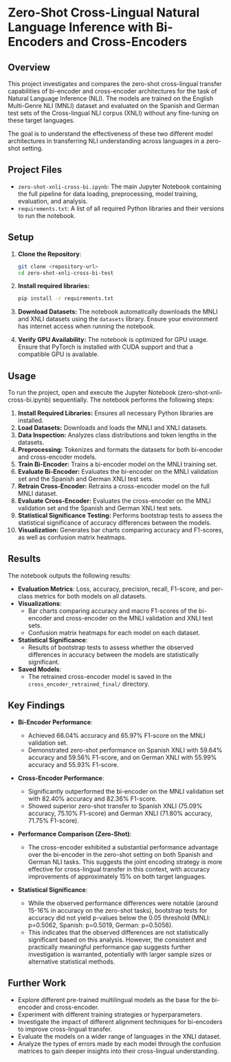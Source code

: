 # Zero-Shot Cross-Lingual Natural Language Inference with Bi-Encoders and Cross-Encoders

## Overview

This project investigates and compares the zero-shot cross-lingual transfer capabilities of bi-encoder and cross-encoder architectures for the task of Natural Language Inference (NLI). The models are trained on the English Multi-Genre NLI (MNLI) dataset and evaluated on the Spanish and German test sets of the Cross-lingual NLI corpus (XNLI) without any fine-tuning on these target languages.

The goal is to understand the effectiveness of these two different model architectures in transferring NLI understanding across languages in a zero-shot setting.

## Project Files

- `zero-shot-xnli-cross-bi.ipynb`: The main Jupyter Notebook containing the full pipeline for data loading, preprocessing, model training, evaluation, and analysis.
- `requirements.txt`: A list of all required Python libraries and their versions to run the notebook.

## Setup

1. **Clone the Repository**:
   ```bash
   git clone <repository-url>
   cd zero-shot-xnli-cross-bi-test

2.  **Install required libraries:**

    ```bash
    pip install -r requirements.txt
    ```

3.  **Download Datasets:** The notebook automatically downloads the MNLI and XNLI datasets using the `datasets` library. Ensure your environment has internet access when running the notebook.

3.  **Verify GPU Availability:** The notebook is optimized for GPU usage. Ensure that PyTorch is installed with CUDA support and that a compatible GPU is available.

## Usage

To run the project, open and execute the Jupyter Notebook (zero-shot-xnli-cross-bi.ipynb) sequentially.
The notebook performs the following steps:

1.  **Install Required Libraries:** Ensures all necessary Python libraries are installed.
2. **Load Datasets:** Downloads and loads the MNLI and XNLI datasets.
3. **Data Inspection:** Analyzes class distributions and token lengths in the datasets.
4. **Preprocessing:** Tokenizes and formats the datasets for both bi-encoder and cross-encoder models.
5. **Train Bi-Encoder:** Trains a bi-encoder model on the MNLI training set.
6. **Evaluate Bi-Encoder:** Evaluates the bi-encoder on the MNLI validation set and the Spanish and German XNLI test sets.
7. **Retrain Cross-Encoder:** Retrains a cross-encoder model on the full MNLI dataset.
8. **Evaluate Cross-Encoder:** Evaluates the cross-encoder on the MNLI validation set and the Spanish and German XNLI test sets.
9. **Statistical Significance Testing:** Performs bootstrap tests to assess the statistical significance of accuracy differences between the models.
10. **Visualization:** Generates bar charts comparing accuracy and F1-scores, as well as confusion matrix heatmaps.

## Results

The notebook outputs the following results:

- **Evaluation Metrics**: Loss, accuracy, precision, recall, F1-score, and per-class metrics for both models on all datasets.
- **Visualizations**:
  - Bar charts comparing accuracy and macro F1-scores of the bi-encoder and cross-encoder on the MNLI validation and XNLI test sets.
  - Confusion matrix heatmaps for each model on each dataset.
- **Statistical Significance**:
  - Results of bootstrap tests to assess whether the observed differences in accuracy between the models are statistically significant.
- **Saved Models**:
  - The retrained cross-encoder model is saved in the `cross_encoder_retrained_final/` directory.

## Key Findings

- **Bi-Encoder Performance**:
  - Achieved 66.04% accuracy and 65.97% F1-score on the MNLI validation set.
  - Demonstrated zero-shot performance on Spanish XNLI with 59.64% accuracy and 59.56% F1-score, and on German XNLI with 55.99% accuracy and 55.93% F1-score.

- **Cross-Encoder Performance**:
  - Significantly outperformed the bi-encoder on the MNLI validation set with 82.40% accuracy and 82.36% F1-score.
  - Showed superior zero-shot transfer to Spanish XNLI (75.09% accuracy, 75.10% F1-score) and German XNLI (71.80% accuracy, 71.75% F1-score).

- **Performance Comparison (Zero-Shot)**:
  - The cross-encoder exhibited a substantial performance advantage over the bi-encoder in the zero-shot setting on both Spanish and German NLI tasks. This suggests the joint encoding strategy is more effective for cross-lingual transfer in this context, with accuracy improvements of approximately 15% on both target languages.

- **Statistical Significance**:
  - While the observed performance differences were notable (around 15-16% in accuracy on the zero-shot tasks), bootstrap tests for accuracy did not yield p-values below the 0.05 threshold (MNLI: p=0.5062, Spanish: p=0.5019, German: p=0.5056). 
  - This indicates that the observed differences are not statistically significant based on this analysis. However, the consistent and practically meaningful performance gap suggests further investigation is warranted, potentially with larger sample sizes or alternative statistical methods.

## Further Work

- Explore different pre-trained multilingual models as the base for the bi-encoder and cross-encoder.
- Experiment with different training strategies or hyperparameters.
- Investigate the impact of different alignment techniques for bi-encoders to improve cross-lingual transfer.
- Evaluate the models on a wider range of languages in the XNLI dataset.
- Analyze the types of errors made by each model through the confusion matrices to gain deeper insights into their cross-lingual understanding.